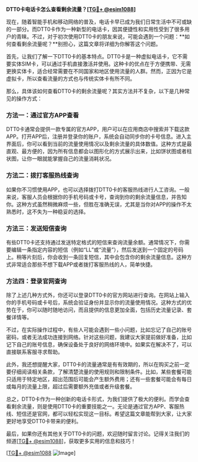 **DTT0卡电话卡怎么查看剩余流量？[[TG💪+ @esim1088](https://t.me/s/esim1088)]**

现在，随着智能手机和移动网络的普及，电话卡早已成为我们日常生活中不可或缺的一部分。而DTT0卡作为一种新型的电话卡，因其便捷性和实用性受到了很多用户的青睐。不过，对于初次使用DTT0卡的朋友来说，可能会遇到一个问题：**如何查看剩余流量呢？**别担心，这篇文章将详细为你解答这个问题。

首先，让我们了解一下DTT0卡的基本特点。DTT0卡是一种虚拟电话卡，它不需要实体SIM卡，可以通过手机直接激活并使用。这种卡的优点在于方便携带、无需更换实体卡，适合经常需要在不同国家和地区使用流量的人群。然而，正因为它是虚拟卡，所以查看流量的方式也与传统实体卡有所不同。

那么，具体该如何查看DTT0卡的剩余流量呢？其实方法并不复杂，以下是几种常见的操作方式：

### 方法一：通过官方APP查看

DTT0卡通常会提供一款专属的官方APP，用户可以在应用商店中搜索并下载这款APP。打开APP后，注册并登录你的账户，系统会自动同步你的卡号信息。进入主界面后，你可以看到当前的流量使用情况以及剩余流量的具体数值。这种方式是最直观、最方便的，因为所有信息都会以图形化的方式展示出来，比如饼状图或者柱状图，让你一眼就能掌握自己的流量消耗状况。

### 方法二：拨打客服热线查询

如果你不习惯使用APP，也可以选择拨打DTT0卡的客服热线进行人工咨询。一般来说，客服人员会根据你的手机号码或卡号，查询到你的剩余流量信息，并告知你。这种方式虽然稍微麻烦一些，但胜在准确无误，尤其是当你对APP的操作不太熟悉时，这不失为一种稳妥的选择。

### 方法三：发送短信查询

有些DTT0卡还支持通过发送特定格式的短信来查询流量余额。通常情况下，你需要编辑一条指定内容的短信（例如“LL”或“流量”），然后发送到一个固定的号码上。稍等片刻后，你会收到一条回复短信，其中会包含你的剩余流量信息。这种方式非常适合那些不想下载APP或者拨打客服热线的人，简单快捷。

### 方法四：登录官网查询

除了上述几种方式外，你还可以登录DTT0卡的官方网站进行查询。在网站上输入你的手机号码或卡号后，系统会验证身份并显示你的流量使用情况。这种方式的优势在于，你可以随时随地访问，而且提供的信息更加全面，包括历史流量记录、套餐详情等。

不过，在实际操作过程中，有些人可能会遇到一些小问题，比如忘记了自己的账号密码，或者无法成功连接到网络。针对这些问题，我建议大家提前做好准备，比如记下自己的账号信息，确保设备处于良好的网络环境中。如果实在解决不了，可以直接联系客服寻求帮助。

此外，我还想提醒大家，DTT0卡的流量通常是有有效期的，所以在购买之前一定要仔细阅读相关条款，了解清楚流量的使用规则和限制条件。比如，某些套餐可能只适用于特定地区，超出范围后可能会产生额外费用；还有一些套餐可能会有每日或每月的流量上限，超过后需要额外充值或者升级套餐。

总之，DTT0卡作为一种创新的电话卡形式，为我们提供了极大的便利。而学会查看剩余流量，则是使用DTT0卡的重要技能之一。无论是通过官方APP、客服热线、短信还是官网，都可以轻松实现这一目标。希望这篇文章能帮到大家，让大家更好地享受DTT0卡带来的便利。

最后，如果你还有其他关于DTT0卡的问题，欢迎随时留言讨论。记得关注我们的频道[[TG💪+ @esim1088](https://t.me/s/esim1088)]，获取更多实用的信息和技巧！

[[TG💪+ @esim1088](https://t.me/s/esim1088) ![Image](https://i.postimg.cc/4NQfJmqS/Snipaste-2025-05-13-00-14-12.png)]